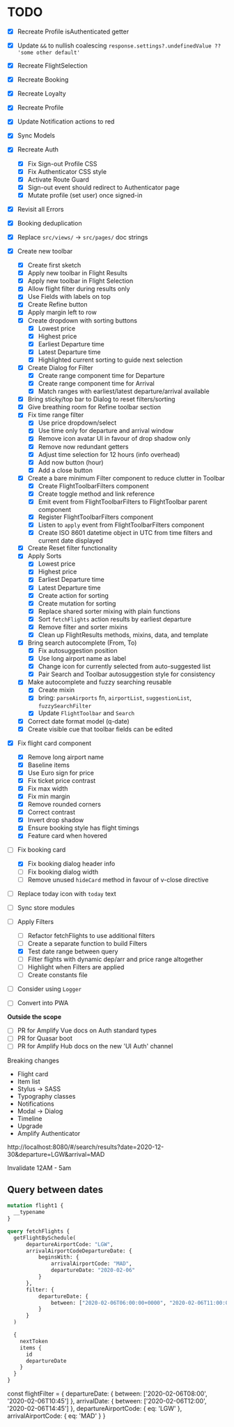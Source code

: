 # TODO

- [x] Recreate Profile isAuthenticated getter
- [x] Update `&&` to nullish coalescing `response.settings?.undefinedValue ?? 'some other default'`
- [x] Recreate FlightSelection
- [x] Recreate Booking
- [x] Recreate Loyalty
- [x] Recreate Profile
- [x] Update Notification actions to red
- [x] Sync Models
- [x] Recreate Auth
  - [x] Fix Sign-out Profile CSS
  - [x] Fix Authenticator CSS style
  - [x] Activate Route Guard
  - [x] Sign-out event should redirect to Authenticator page
  - [x] Mutate profile (set user) once signed-in
- [x] Revisit all Errors
- [x] Booking deduplication
- [x] Replace `src/views/` -> `src/pages/` doc strings
- [x] Create new toolbar
  - [x] Create first sketch
  - [x] Apply new toolbar in Flight Results
  - [x] Apply new toolbar in Flight Selection
  - [x] Allow flight filter during results only
  - [x] Use Fields with labels on top
  - [x] Create Refine button
  - [x] Apply margin left to row
  - [x] Create dropdown with sorting buttons
    - [x] Lowest price
    - [x] Highest price
    - [x] Earliest Departure time
    - [x] Latest Departure time
    - [x] Highlighted current sorting to guide next selection
  - [x] Create Dialog for Filter
    - [x] Create range component time for Departure
    - [x] Create range component time for Arrival
    - [x] Match ranges with earliest/latest departure/arrival available
  - [x] Bring sticky/top bar to Dialog to reset filters/sorting
  - [x] Give breathing room for Refine toolbar section
  - [x] Fix time range filter
    - [x] Use price dropdown/select
    - [x] Use time only for departure and arrival window
    - [x] Remove icon avatar UI in favour of drop shadow only
    - [x] Remove now redundant getters
    - [x] Adjust time selection for 12 hours (info overhead)
    - [x] Add now button (hour)
    - [x] Add a close button
  - [x] Create a bare minimum Filter component to reduce clutter in Toolbar
    - [x] Create FlightToolbarFilters component
    - [x] Create toggle method and link reference
    - [x] Emit event from FlightToolbarFilters to FlightToolbar parent component
    - [x] Register FlightToolbarFilters component
    - [x] Listen to `apply` event from FlightToolbarFilters component
    - [x] Create ISO 8601 datetime object in UTC from time filters and current date displayed
  - [x] Create Reset filter functionality
  - [x] Apply Sorts
    - [x] Lowest price
    - [x] Highest price
    - [x] Earliest Departure time
    - [x] Latest Departure time
    - [x] Create action for sorting 
    - [x] Create mutation for sorting 
    - [x] Replace shared sorter mixing with plain functions
    - [x] Sort `fetchFlights` action results by earliest departure
    - [x] Remove filter and sorter mixins
    - [x] Clean up FlightResults methods, mixins, data, and template
  - [x] Bring search autocomplete (From, To)
    - [x] Fix autosuggestion position
    - [x] Use long airport name as label
    - [x] Change icon for currently selected from auto-suggested list
    - [x] Pair Search and Toolbar autosuggestion style for consistency
  - [x] Make autocomplete and fuzzy searching reusable
    - [x] Create mixin
    - [x] bring: `parseAirports` fn, `airportList`, `suggestionList`, `fuzzySearchFilter`
    - [x] Update `FlightToolbar` and `Search`
  - [x] Correct date format model (q-date)
  - [x] Create visible cue that toolbar fields can be edited
- [x] Fix flight card component
  - [x] Remove long airport name
  - [x] Baseline items
  - [x] Use Euro sign for price
  - [x] Fix ticket price contrast
  - [x] Fix max width
  - [x] Fix min margin
  - [x] Remove rounded corners
  - [x] Correct contrast 
  - [x] Invert drop shadow
  - [x] Ensure booking style has flight timings
  - [x] Feature card when hovered
- [ ] Fix booking card
  - [x] Fix booking dialog header info
  - [ ] Fix booking dialog width
  - [ ] Remove unused `hideCard` method in favour of v-close directive
- [ ] Replace today icon with `today` text
- [ ] Sync store modules
- [ ] Apply Filters
  - [ ] Refactor fetchFlights to use additional filters
  - [ ] Create a separate function to build Filters
  - [x] Test date range between query
  - [ ] Filter flights with dynamic dep/arr and price range altogether
  - [ ] Highlight when Filters are applied
  - [ ] Create constants file
- [ ] Consider using `Logger`
- [ ] Convert into PWA


**Outside the scope**

- [ ] PR for Amplify Vue docs on Auth standard types
- [ ] PR for Quasar boot
- [ ] PR for Amplify Hub docs on the new 'UI Auth' channel

Breaking changes

* Flight card
* Item list
* Stylus -> SASS
* Typography classes
* Notifications
* Modal -> Dialog
* Timeline
* Upgrade
* Amplify Authenticator

http://localhost:8080/#/search/results?date=2020-12-30&departure=LGW&arrival=MAD


Invalidate 12AM - 5am

## Query between dates

```graphql
mutation flight1 {
  __typename
}

query fetchFlights {
  getFlightBySchedule(
      departureAirportCode: "LGW",
      arrivalAirportCodeDepartureDate: { 
          beginsWith: {
              arrivalAirportCode: "MAD",
              departureDate: "2020-02-06"
          }
      },
      filter: {
          departureDate: {
              between: ["2020-02-06T06:00:00+0000", "2020-02-06T11:00:00+0000"]
          }
      }
  ) 

  {
    nextToken
    items {
      id
      departureDate
    }
  }
}

```

const flightFilter = {
    departureDate: {
    between: ['2020-02-06T08:00', '2020-02-06T10:45']
    },
    arrivalDate: {
    between: ['2020-02-06T12:00', '2020-02-06T14:45']
    },
    departureAirportCode: {
    eq: 'LGW'
    },
    arrivalAirportCode: {
    eq: 'MAD'
    }
}
